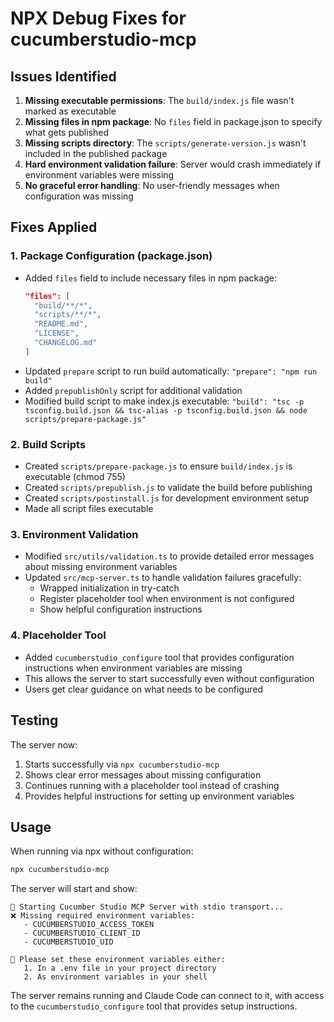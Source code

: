# NPX Debug Fixes for cucumberstudio-mcp

## Issues Identified

1. **Missing executable permissions**: The `build/index.js` file wasn't marked as executable
2. **Missing files in npm package**: No `files` field in package.json to specify what gets published
3. **Missing scripts directory**: The `scripts/generate-version.js` wasn't included in the published package
4. **Hard environment validation failure**: Server would crash immediately if environment variables were missing
5. **No graceful error handling**: No user-friendly messages when configuration was missing

## Fixes Applied

### 1. Package Configuration (package.json)
- Added `files` field to include necessary files in npm package:
  ```json
  "files": [
    "build/**/*",
    "scripts/**/*",
    "README.md",
    "LICENSE",
    "CHANGELOG.md"
  ]
  ```
- Updated `prepare` script to run build automatically: `"prepare": "npm run build"`
- Added `prepublishOnly` script for additional validation
- Modified build script to make index.js executable: `"build": "tsc -p tsconfig.build.json && tsc-alias -p tsconfig.build.json && node scripts/prepare-package.js"`

### 2. Build Scripts
- Created `scripts/prepare-package.js` to ensure `build/index.js` is executable (chmod 755)
- Created `scripts/prepublish.js` to validate the build before publishing
- Created `scripts/postinstall.js` for development environment setup
- Made all script files executable

### 3. Environment Validation
- Modified `src/utils/validation.ts` to provide detailed error messages about missing environment variables
- Updated `src/mcp-server.ts` to handle validation failures gracefully:
  - Wrapped initialization in try-catch
  - Register placeholder tool when environment is not configured
  - Show helpful configuration instructions

### 4. Placeholder Tool
- Added `cucumberstudio_configure` tool that provides configuration instructions when environment variables are missing
- This allows the server to start successfully even without configuration
- Users get clear guidance on what needs to be configured

## Testing

The server now:
1. Starts successfully via `npx cucumberstudio-mcp`
2. Shows clear error messages about missing configuration
3. Continues running with a placeholder tool instead of crashing
4. Provides helpful instructions for setting up environment variables

## Usage

When running via npx without configuration:
```bash
npx cucumberstudio-mcp
```

The server will start and show:
```
🎯 Starting Cucumber Studio MCP Server with stdio transport...
❌ Missing required environment variables:
   - CUCUMBERSTUDIO_ACCESS_TOKEN
   - CUCUMBERSTUDIO_CLIENT_ID
   - CUCUMBERSTUDIO_UID

📝 Please set these environment variables either:
   1. In a .env file in your project directory
   2. As environment variables in your shell
```

The server remains running and Claude Code can connect to it, with access to the `cucumberstudio_configure` tool that provides setup instructions.